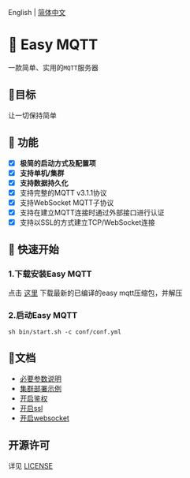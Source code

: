 English | [简体中文](./README-CN.md)

# 💎 Easy MQTT
一款简单、实用的`MQTT`服务器

## 🎯目标
让一切保持简单

## 💪 功能
- [x] **极简的启动方式及配置项**
- [x] **支持单机/集群**
- [x] **支持数据持久化**
- [x] 支持完整的MQTT v3.1.1协议
- [x] 支持WebSocket MQTT子协议
- [x] 支持在建立MQTT连接时通过外部接口进行认证
- [x] 支持以SSL的方式建立TCP/WebSocket连接

## 🚀 快速开始
### 1.下载安装Easy MQTT
点击 [这里](https://github.com/EasyProgramming/easy-mqtt/releases) 下载最新的已编译的easy mqtt压缩包，并解压
### 2.启动Easy MQTT
```shell script
sh bin/start.sh -c conf/conf.yml
```

## 📖文档
- [必要参数说明](./doc/必要参数说明.md)
- [集群部署示例](./doc/集群部署示例.md)
- [开启鉴权](./doc/开启鉴权.md)
- [开启ssl](./doc/开启ssl.md)
- [开启websocket](./doc/开启websocket.md)

## 开源许可
详见 [LICENSE](./LICENSE)
